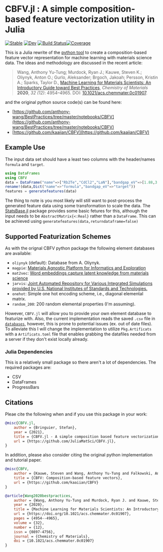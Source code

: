 # CBFV.jl : A simple composition-based feature vectorization utility in Julia
[![Stable](https://img.shields.io/badge/docs-stable-blue.svg)](https://juliamatsci.github.io/CBFV.jl/stable) [![Dev](https://img.shields.io/badge/docs-dev-blue.svg)](https://juliamatsci.github.io/CBFV.jl/dev) [![Build Status](https://github.com/juliamatsci/CBFV.jl/workflows/CI/badge.svg)](https://github.com/JuliaMatSci/CBFV.jl/actions)[![Coverage](https://codecov.io/gh/JuliaMatSci/CBFV.jl/branch/master/graph/badge.svg)](https://codecov.io/gh/JuliaMatSci/CBFV.jl)

This is a Julia rewrite of the [python tool](https://github.com/kaaiian/CBFV) to create a composition-based feature vector representation for machine learning with materials science data. The ideas and methodology are discussed in the recent article:


>Wang, Anthony Yu-Tung; Murdock, Ryan J.; Kauwe, Steven K.; Oliynyk, Anton O.; Gurlo, Aleksander; Brgoch, Jakoah; Persson, Kristin A.; Sparks, Taylor D., [Machine Learning for Materials Scientists: An Introductory Guide toward Best Practices](https://doi.org/10.1021/acs.chemmater.0c01907), *Chemistry of Materials* **2020**, *32 (12)*: 4954–4965. DOI: [10.1021/acs.chemmater.0c01907](https://doi.org/10.1021/acs.chemmater.0c01907).

and the original python source code(s) can be found here:

- [https://github.com/anthony-wang/BestPractices/tree/master/notebooks/CBFV](https://github.com/anthony-wang/BestPractices/tree/master/notebooks/CBFV)
- [https://github.com/kaaiian/CBFV](https://github.com/kaaiian/CBFV)

## Example Use

The input data set should have a least two columns with the header/names `formula` and `target`.

```julia
using DataFrames
using CBFV
data = DataFrame("name"=>["Rb2Te","CdCl2","LaN"],"bandgap_eV"=>[1.88,3.51,1.12])
rename!(data,Dict("name"=>"formula","bandgap_eV"=>"target"))
features = generatefeatures(data)
```

The thing to note is you most likely will still want to post-process the generated feature data using some transformation to scale the data. The [StatsBase.jl](https://juliastats.org/StatsBase.jl/stable/transformations/) package provides some basic fetures for this, although the input needs to be `AbstractMatrix{<:Real}` rather than a `DataFrame`. This can be achieved using `generatefeatures(data,returndataframe=false)`

## Supported Featurization Schemes

As with the orignal CBFV python package the following element databases are available:

- `oliynyk` (default): Database from A. Oliynyk.
- `magpie`: [Materials Agnostic Platform for Informatics and Exploration](https://bitbucket.org/wolverton/magpie/src/master/)
- `mat2vec`:  [Word embeddings capture latent knowledge from materials science](https://github.com/materialsintelligence/mat2vec)
- `jarvis`: [Joint Automated Repository for Various Integrated Simulations provided by U.S. National Institutes of Standards and Technologies.](https://jarvis.nist.gov/)
- `onehot`: Simple one hot encoding scheme, i.e., diagonal elemental matrix.
- `random_200`: 200 random elemental properties (I'm assuming).

However, `CBFV.jl` will allow you to provide your own element database to featurize with. Also, the current implementation reads the saved `.csv` file in [`databases`](@ref), however, this is prone to potential issues (ex. out of date files). To alleviate this I will change the implementation to utilize `Pkg.Artificats` with a `Artificats.toml` file that enables grabbing the datafiles needed from a server if they don't exist locally already.

### Julia Dependencies
This is a relatively small package so there aren't a lot of dependencies. The required packages are:

- CSV
- DataFrames
- ProgressBars

## Citations
Pleae cite the following when and if you use this package in your work:

```bibtex
@misc{CBFV.jl,
    author = {Bringuier, Stefan},
    year = {2021},
    title = {CBFV.jl - A simple composition based feature vectorization Julia utility},
    url = {https://github.com/JuliaMatSci/CBFV.jl},
}
```
In addition, please also consider citing the original python implementation and tutorial paper.

```bibtex
@misc{CBFV,
    author = {Kauwe, Steven and Wang, Anthony Yu-Tung and Falkowski, Andrew},
    title = {CBFV: Composition-based feature vectors},
    url = {https://github.com/kaaiian/CBFV}
}
```

```bibtex
@article{Wang2020bestpractices,
    author = {Wang, Anthony Yu-Tung and Murdock, Ryan J. and Kauwe, Steven K. and Oliynyk, Anton O. and Gurlo, Aleksander and Brgoch, Jakoah and Persson, Kristin A. and Sparks, Taylor D.},
    year = {2020},
    title = {Machine Learning for Materials Scientists: An Introductory Guide toward Best Practices},
    url = {https://doi.org/10.1021/acs.chemmater.0c01907},
    pages = {4954--4965},
    volume = {32},
    number = {12},
    issn = {0897-4756},
    journal = {Chemistry of Materials},
    doi = {10.1021/acs.chemmater.0c01907}
}
```
